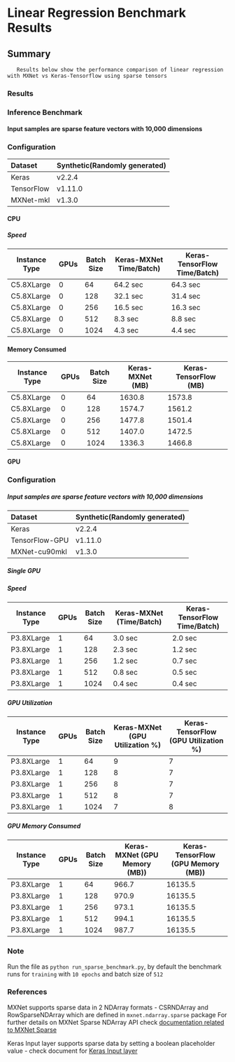 # Linear Regression Benchmark Results 

## Summary
```
   Results below show the performance comparison of linear regression with MXNet vs Keras-Tensorflow using sparse tensors
```                                                   

### Results
### Inference Benchmark
#### Input samples are sparse feature vectors with 10,000 dimensions
### Configuration
| Dataset          | Synthetic(Randomly generated)                                |
| :--------------- | :----------------------------------------------------------- |
| Keras            | v2.2.4                                                      |
| TensorFlow       | v1.11.0                                                     |
| MXNet-mkl         | v1.3.0   

#### CPU
##### Speed
| Instance Type | GPUs  | Batch Size  | Keras-MXNet Time/Batch) | Keras-TensorFlow Time/Batch)  |
|-----|-----|-----|-----|-----|
| C5.8XLarge |   0  | 64  | 64.2 sec | 64.3 sec
| C5.8XLarge |   0  | 128 | 32.1 sec | 31.4 sec 
| C5.8XLarge |   0  | 256 | 16.5 sec | 16.3 sec
| C5.8XLarge |   0  | 512 | 8.3 sec | 8.8 sec 
| C5.8XLarge |   0  | 1024 | 4.3 sec | 4.4 sec

#### Memory Consumed
| Instance Type | GPUs  | Batch Size | Keras-MXNet (MB) | Keras-TensorFlow (MB)  |
|-----|-----|-----|-----|-----|
| C5.8XLarge |   0  | 64  | 1630.8 | 1573.8 |
| C5.8XLarge |   0  | 128 | 1574.7 | 1561.2 | 
| C5.8XLarge |   0  | 256 | 1477.8 | 1501.4  |
| C5.8XLarge |   0  | 512 | 1407.0| 1472.5 |
| C5.8XLarge |   0  | 1024 | 1336.3 | 1466.8 |

#### GPU
### Configuration
##### Input samples are sparse feature vectors with 10,000 dimensions
| Dataset          | Synthetic(Randomly generated)                                |
| :--------------- | :----------------------------------------------------------- |
| Keras            | v2.2.4                                                      |
| TensorFlow-GPU   | v1.11.0                                                     |
| MXNet-cu90mkl    | v1.3.0                                                      |

##### Single GPU
##### Speed
| Instance Type | GPUs  | Batch Size  | Keras-MXNet (Time/Batch) | Keras-TensorFlow Time/Batch)  |
|-----|-----|-----|-----|-----|
| P3.8XLarge |   1  | 64  | 3.0 sec | 2.0 sec
| P3.8XLarge |   1  | 128 | 2.3 sec | 1.2 sec 
| P3.8XLarge |   1  | 256 | 1.2 sec | 0.7 sec
| P3.8XLarge |   1  | 512 | 0.8 sec | 0.5 sec
| P3.8XLarge |   1  | 1024 | 0.4 sec | 0.4 sec

##### GPU Utilization
| Instance Type | GPUs  | Batch Size | Keras-MXNet (GPU Utilization %) | Keras-TensorFlow (GPU Utilization %)  |
|-----|-----|-----|-----|-----|
| P3.8XLarge |   1  | 64  | 9 | 7
| P3.8XLarge |   1  | 128 | 8 | 7
| P3.8XLarge |   1  | 256 | 8 | 7
| P3.8XLarge |   1  | 512 | 8 | 7
| P3.8XLarge |   1  | 1024 | 7 | 8

##### GPU Memory Consumed
| Instance Type | GPUs  | Batch Size | Keras-MXNet (GPU Memory (MB)) | Keras-TensorFlow (GPU Memory (MB))  |
|-----|-----|-----|-----|-----|
| P3.8XLarge |   1  | 64  | 966.7 | 16135.5
| P3.8XLarge |   1  | 128 | 970.9 | 16135.5
| P3.8XLarge |   1  | 256 | 973.1 | 16135.5
| P3.8XLarge |   1  | 512 | 994.1 | 16135.5
| P3.8XLarge |   1  | 1024 | 987.7 | 16135.5

### Note
Run the file as `python run_sparse_benchmark.py`, by default the benchmark runs for `training` with `10 epochs` and batch size of `512`

### References
MXNet supports sparse data in 2 NDArray formats - CSRNDArray and RowSparseNDArray which are defined in `mxnet.ndarray.sparse` package
For further details on MXNet Sparse NDArray API check [documentation related to MXNet Sparse](https://mxnet.incubator.apache.org/api/python/ndarray/sparse.html)

Keras Input layer supports sparse data by setting a boolean placeholder value - check document for [Keras Input layer](https://keras.io/layers/core/#input)